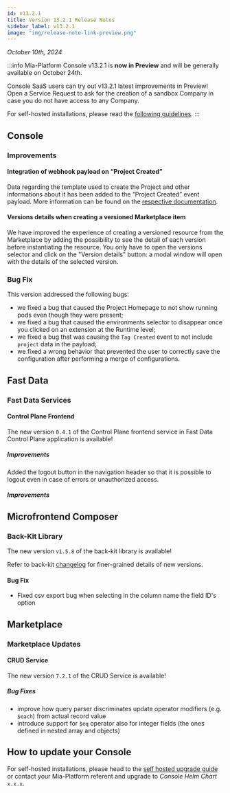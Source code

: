 ```yaml
---
id: v13.2.1
title: Version 13.2.1 Release Notes
sidebar_label: v13.2.1
image: "img/release-note-link-preview.png"
---
```


_October 10th, 2024_

:::info
Mia-Platform Console v13.2.1 is **now in Preview** and will be generally available on October 24th.

Console SaaS users can try out v13.2.1 latest improvements in Preview! Open a Service Request to ask for the creation of a sandbox Company in case you do not have access to any Company.

For self-hosted installations, please read the [following guidelines](#how-to-update-your-console).
:::

## Console

### Improvements

#### Integration of webhook payload on “Project Created”

Data regarding the template used to create the Project and other informations about it has been added to the “Project Created” event payload. 
More information can be found on the [respective documentation](/docs/console/company-configuration/events.mdx).

#### Versions details when creating a versioned Marketplace item

We have improved the experience of creating a versioned resource from the Marketplace by adding the possibility to see the detail of each version before instantiating the resource.
You only have to open the versions selector and click on the "Version details" button: a modal window will open with the details of the selected version.

### Bug Fix

This version addressed the following bugs:

* we fixed a bug that caused the Project Homepage to not show running pods even though they were present;
* we fixed a bug that caused the environments selector to disappear once you clicked on an extension at the Runtime level;
* we fixed a bug that was causing the `Tag Created` event to not include `project` data in the payload;
* we fixed a wrong behavior that prevented the user to correctly save the configuration after performing a merge of configurations.

## Fast Data

### 

### Fast Data Services

#### Control Plane Frontend

The new version `0.4.1` of the Control Plane frontend service in Fast Data Control Plane application is available!

##### Improvements

Added the logout button in the navigation header so that it is possible to logout even in case of errors or unauthorized access.




##### Improvements


## Microfrontend Composer

### Back-Kit Library

The new version `v1.5.8` of the back-kit library is available!

Refer to back-kit [changelog](/microfrontend-composer/back-kit/changelog.md) for finer-grained details of new versions.

#### Bug Fix

- Fixed csv export bug when selecting in the column name the field ID's option

## Marketplace

### Marketplace Updates

#### CRUD Service
The new version `7.2.1` of the CRUD Service is available!

##### Bug Fixes
* improve how query parser discriminates update operator modifiers (e.g. `$each`) from actual record value
* introduce support for `$eq` operator also for integer fields (the ones defined in nested array and objects)


## How to update your Console

For self-hosted installations, please head to the [self hosted upgrade guide](/infrastructure/self-hosted/installation-chart/100_how-to-upgrade.md) or contact your Mia-Platform referent and upgrade to _Console Helm Chart_ `x.x.x`.

